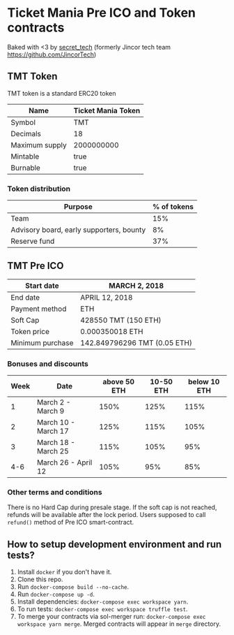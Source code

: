 # Ticket Mania Pre ICO and Token contracts

Baked with <3 by [secret_tech](http://secrettech.io) (formerly Jincor tech team https://github.com/JincorTech)

## TMT Token
TMT token is a standard ERC20 token

| Name           | Ticket Mania Token |
|----------------|--------------------|
| Symbol         | TMT                |
| Decimals       | 18                 |
| Maximum supply | 2000000000         |
| Mintable       | true               |
| Burnable       | true               |


### Token distribution

| Purpose                                   | % of tokens |
|-------------------------------------------|-------------|
| Team                                      | 15%         |
| Advisory board, early supporters, bounty  | 8%          |
| Reserve fund                              | 37%         |


## TMT Pre ICO

| Start date       | MARCH 2, 2018                |
|------------------|------------------------------|
| End date         | APRIL 12, 2018               |
| Payment method   | ETH                          |
| Soft Cap         | 428550 TMT (150 ETH)         |
| Token price      | 0.000350018 ETH              |
| Minimum purchase | 142.849796296 TMT (0.05 ETH) |

### Bonuses and discounts

| Week | Date                | above 50 ETH | 10-50 ETH | below 10 ETH |
|------|---------------------|--------------|-----------|--------------|
| 1    | March 2 - March 9   | 150%         | 125%      | 115%         |
| 2    | March 10 - March 17 | 125%         | 115%      | 105%         |
| 3    | March 18 - March 25 | 115%         | 105%      | 95%          |
| 4-6  | March 26 - April 12 | 105%         | 95%       | 85%          |

### Other terms and conditions

There is no Hard Cap during presale stage. If the soft cap is not reached, refunds will be available after the lock period. Users supposed to call `refund()` method of Pre ICO smart-contract.


## How to setup development environment and run tests?

1. Install `docker` if you don't have it.
1. Clone this repo.
1. Run `docker-compose build --no-cache`.
1. Run `docker-compose up -d`.
1. Install dependencies: `docker-compose exec workspace yarn`.
1. To run tests: `docker-compose exec workspace truffle test`.
1. To merge your contracts via sol-merger run: `docker-compose exec workspace yarn merge`.
Merged contracts will appear in `merge` directory.
